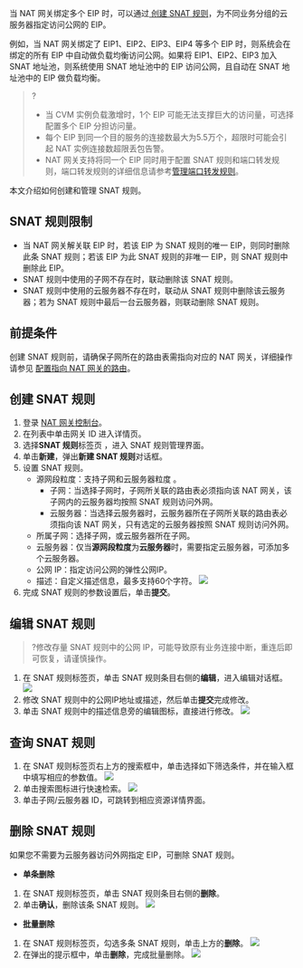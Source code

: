 当 NAT 网关绑定多个 EIP 时，可以通过[ 创建 SNAT 规则](#cjgz)，为不同业务分组的云服务器指定访问公网的 EIP。

例如，当 NAT 网关绑定了 EIP1、EIP2、EIP3、EIP4 等多个 EIP 时，则系统会在绑定的所有 EIP 中自动做负载均衡访问公网。如果将 EIP1、EIP2、EIP3 加入 SNAT 地址池，则系统使用 SNAT 地址池中的 EIP 访问公网，且自动在 SNAT 地址池中的 EIP 做负载均衡。
>?
>- 当 CVM 实例负载激增时，1个 EIP 可能无法支撑巨大的访问量，可选择配置多个 EIP 分担访问量。
>- 每个 EIP 到同一个目的服务的连接数最大为5.5万个，超限时可能会引起 NAT 实例连接数超限丢包告警。
>- NAT 网关支持将同一个 EIP 同时用于配置 SNAT 规则和端口转发规则，端口转发规则的详细信息请参考[管理端口转发规则](https://cloud.tencent.com/document/product/552/53621)。
>


本文介绍如何创建和管理 SNAT 规则。

## SNAT 规则限制
- 当 NAT 网关解关联 EIP 时，若该 EIP 为 SNAT 规则的唯一 EIP，则同时删除此条 SNAT 规则；若该 EIP 为此 SNAT 规则的非唯一 EIP，则 SNAT 规则中删除此 EIP。
- SNAT 规则中使用的子网不存在时，联动删除该 SNAT 规则。
- SNAT 规则中使用的云服务器不存在时，联动从 SNAT 规则中删除该云服务器；若为 SNAT 规则中最后一台云服务器，则联动删除 SNAT 规则。


## 前提条件
创建 SNAT 规则前，请确保子网所在的路由表需指向对应的 NAT 网关，详细操作请参见 [配置指向 NAT 网关的路由](https://cloud.tencent.com/document/product/552/19697)。


## 创建 SNAT 规则[](id:cjgz)
1. 登录 [NAT 网关控制台](https://console.cloud.tencent.com/vpc/nat?fromNav)。
2. 在列表中单击网关 ID 进入详情页。
3. 选择**SNAT 规则**标签页 ，进入 SNAT 规则管理界面。
4. 单击**新建**，弹出**新建 SNAT 规则**对话框。
5. 设置 SNAT 规则。
   + 源网段粒度：支持子网和云服务器粒度 。
     + 子网：当选择子网时，子网所关联的路由表必须指向该 NAT 网关，该子网内的云服务器均按照 SNAT 规则访问外网。
     + 云服务器：当选择云服务器时，云服务器所在子网所关联的路由表必须指向该 NAT 网关，只有选定的云服务器按照 SNAT 规则访问外网。
   + 所属子网：选择子网，或云服务器所在子网。
   + 云服务器：仅当**源网段粒度**为**云服务器**时，需要指定云服务器，可添加多个云服务器。
   + 公网 IP：指定访问公网的弹性公网IP。
   + 描述：自定义描述信息，最多支持60个字符。
![](https://qcloudimg.tencent-cloud.cn/raw/5881eaa1ef888dc9db4b2b0c4a4b8d12.png)
6.  完成 SNAT 规则的参数设置后，单击**提交**。    

## 编辑 SNAT 规则
>?修改存量 SNAT 规则中的公网 IP，可能导致原有业务连接中断，重连后即可恢复，请谨慎操作。
>
1. 在 SNAT 规则标签页，单击 SNAT 规则条目右侧的**编辑**，进入编辑对话框。
![](https://qcloudimg.tencent-cloud.cn/raw/bc129e3317b4ae9b7b1c3ac261c1e0cb.png)
2. 修改 SNAT 规则中的公网IP地址或描述，然后单击**提交**完成修改。
3. 单击 SNAT 规则中的描述信息旁的编辑图标，直接进行修改。
    ![](https://main.qcloudimg.com/raw/64525964961cc447f448819213b0ff8e.png)

## 查询 SNAT 规则
1. 在 SNAT 规则标签页右上方的搜索框中，单击选择如下筛选条件，并在输入框中填写相应的参数值。
![](https://qcloudimg.tencent-cloud.cn/raw/9af33fd59cdb99eddfad12beeb15385a.png)
2. 单击搜索图标进行快速检索。
![](https://qcloudimg.tencent-cloud.cn/raw/f63bd2cb193115f281f320bb7c74ce1a.png)
3. 单击子网/云服务器 ID，可跳转到相应资源详情界面。


## 删除 SNAT 规则
如果您不需要为云服务器访问外网指定 EIP，可删除 SNAT 规则。
- **单条删除**
 1. 在 SNAT 规则标签页，单击 SNAT 规则条目右侧的**删除**。
 2. 单击**确认**，删除该条 SNAT 规则。
![](https://qcloudimg.tencent-cloud.cn/raw/0409fe10968ba576de4667821e7237b6.png)
- **批量删除**
 1. 在 SNAT 规则标签页，勾选多条 SNAT 规则，单击上方的**删除**。
![](https://qcloudimg.tencent-cloud.cn/raw/f75f3d94ba4e6b109625faf231ecea6c.png)
 2. 在弹出的提示框中，单击**删除**，完成批量删除。
![](https://qcloudimg.tencent-cloud.cn/raw/40b3f697fce8d6fad09be8b4f756bd50.png)

